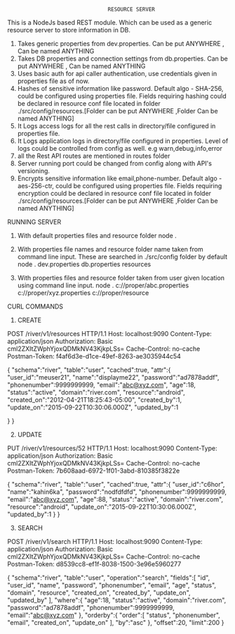                                     RESOURCE SERVER

This is a NodeJs based REST module. Which can be used as a generic resource server to store information in DB.

1) Takes generic properties from dev.properties. Can be put ANYWHERE , Can be named ANYTHING
2) Takes DB properties and connection settings from db.properties. Can be put ANYWHERE , Can be named ANYTHING
3) Uses basic auth for api caller authentication, use credentials given in properties file as of now.
4) Hashes of sensitive information like password. Default algo - SHA-256, could be configured using properties file.
   Fields requiring hashing could be declared in resource conf file located in folder ./src/config/resources.[Folder can be put ANYWHERE ,Folder Can be named ANYTHING]
5) It Logs access logs for all the rest calls in directory/file configured in properties file.
6) It Logs application logs in directory/file configured in properties. Level of  logs could be controlled from config as well. e.g warn,debug,info,error
7) all the Rest API routes are mentioned in routes folder
8) Server running port could be changed from config along with API's versioning.
9) Encrypts sensitive information like email,phone-number. Default algo - aes-256-ctr, could be configured using properties file.
   Fields requiring encryption could be declared in resource conf file located in folder ./src/config/resources.[Folder can be put ANYWHERE ,Folder Can be named ANYTHING]

RUNNING SERVER

1) With default properties files and resource folder
node .

2) With properties file names and resource folder name taken from command line input. These are searched in ./src/config folder by default
node . dev.properties db.properties resources


3) With properties files and resource folder taken from user given location using command line input.
node . c://proper/abc.properties c://proper/xyz.properties c://proper/resource

CURL COMMANDS

1) CREATE

POST /river/v1/resources HTTP/1.1
Host: localhost:9090
Content-Type: application/json
Authorization: Basic cml2ZXItZWphYjoxQDMkNV43KjkpLSs=
Cache-Control: no-cache
Postman-Token: f4af6d3e-d1ce-49ef-8263-ae3035944c54

{
  "schema":"river",
  "table":"user",
  "cached":true,
  "attr":{
    "user_id":"meuser21",
    "name":"displayme22",
    "password":"ad7878addf",
    "phonenumber":9999999999,
    "email":"abc@xyz.com",
    "age":18,
    "status":"active",
    "domain":"river.com",
    "resource":"android",
    "created_on":"2012-04-21T18:25:43-05:00",
    "created_by":1,
    "update_on":"2015-09-22T10:30:06.000Z",
    "updated_by":1

  }
}

2) UPDATE

PUT /river/v1/resources/52 HTTP/1.1
Host: localhost:9090
Content-Type: application/json
Authorization: Basic cml2ZXItZWphYjoxQDMkNV43KjkpLSs=
Cache-Control: no-cache
Postman-Token: 7b608aad-6972-1f01-3abd-810385f3822e

{
  "schema":"river",
  "table":"user",
  "cached":true,
  "attr":{
    "user_id":"c6hor",
    "name":"kahin6ka",
    "password":"nodfdfdfd",
    "phonenumber":9999999999,
    "email":"abc@xyz.com",
    "age":88,
    "status":"active",
    "domain":"river.com",
    "resource":"android",
    "update_on":"2015-09-22T10:30:06.000Z",
    "updated_by":1
  }
}

3) SEARCH

POST /river/v1/search HTTP/1.1
Host: localhost:9090
Content-Type: application/json
Authorization: Basic cml2ZXItZWphYjoxQDMkNV43KjkpLSs=
Cache-Control: no-cache
Postman-Token: d8539cc8-ef1f-8038-1500-3e96e5960277

{
  "schema":"river",
  "table":"user",
  "operation":"search",
  "fields":[
  	"id",
    "user_id",
    "name",
    "password",
    "phonenumber",
    "email",
    "age",
    "status",
    "domain",
    "resource",
    "created_on",
    "created_by",
    "update_on",
    "updated_by"
  ],
  "where":{
      "age":18,
      "status":"active",
      "domain":"river.com",
      "password":"ad7878addf",
      "phonenumber":9999999999,
      "email":"abc@xyz.com"
  },
  "orderby":{
    "order":[
      "status",
      "phonenumber",
      "email",
      "created_on",
      "update_on"
    ],
    "by":"asc"
  },
  "offset":20,
  "limit":200
}